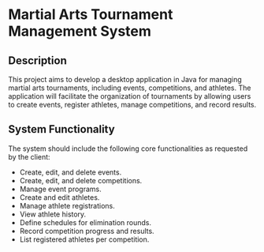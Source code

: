 # Martial Arts Tournament Management System

## Description

This project aims to develop a desktop application in Java for managing martial arts tournaments, including events, competitions, and athletes. The application will facilitate the organization of tournaments by allowing users to create events, register athletes, manage competitions, and record results.

## System Functionality

The system should include the following core functionalities as requested by the client:

- Create, edit, and delete events.
- Create, edit, and delete competitions.
- Manage event programs.
- Create and edit athletes.
- Manage athlete registrations.
- View athlete history.
- Define schedules for elimination rounds.
- Record competition progress and results.
- List registered athletes per competition.
